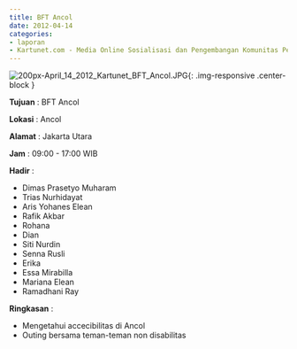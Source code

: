 ```yaml
---
title: BFT Ancol
date: 2012-04-14
categories:
- laporan
- Kartunet.com - Media Online Sosialisasi dan Pengembangan Komunitas Pemuda dengan Disabilitas
---
```

![200px-April_14_2012_Kartunet_BFT_Ancol.JPG](/uploads/200px-April_14_2012_Kartunet_BFT_Ancol.JPG){: .img-responsive .center-block }

**Tujuan** : BFT Ancol

**Lokasi** : Ancol

**Alamat** : Jakarta Utara

**Jam** : 09:00 - 17:00 WIB

**Hadir** : 
* Dimas Prasetyo Muharam
* Trias Nurhidayat
* Aris Yohanes Elean
* Rafik Akbar
* Rohana
* Dian
* Siti Nurdin
* Senna Rusli
* Erika
* Essa Mirabilla
* Mariana Elean
* Ramadhani Ray

**Ringkasan** : 
* Mengetahui accecibilitas di Ancol
* Outing bersama teman-teman non disabilitas
